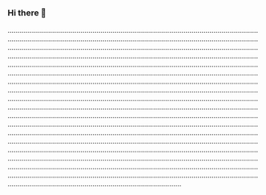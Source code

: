 ### Hi there 👋

..............................................................................................................................................................................................................................................................................................................................................................................................................................................................................................................................................................................................................................................................................................................................................................................................................................................................................................................................................................................................................................................................................................................................................................................................................................................................................................................................................................................................................................................................................................................................................................................................................................................................................................................................................................................................................................................................................................................................................................................................................................................................................................................................................................................................................................................................................................................................................................................................................